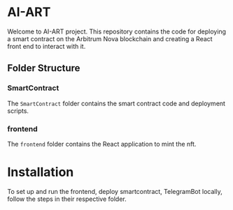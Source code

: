 # AI-ART

Welcome to AI-ART project. This repository contains the code for deploying a smart contract on the Arbitrum Nova blockchain and creating a React front end to interact with it.

## Folder Structure

### SmartContract

The `SmartContract` folder contains the smart contract code and deployment scripts.


### frontend

The `frontend` folder contains the React application to mint the nft.


# Installation
To set up and run the frontend, deploy smartcontract, TelegramBot locally, follow the steps in their respective folder.